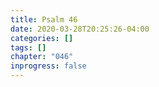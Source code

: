 ```yaml
---
title: Psalm 46
date: 2020-03-28T20:25:26-04:00
categories: []
tags: []
chapter: "046"
inprogress: false
---
```


